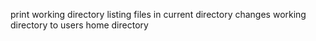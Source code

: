 print working directory
listing files in current directory
changes working directory to users home directory
